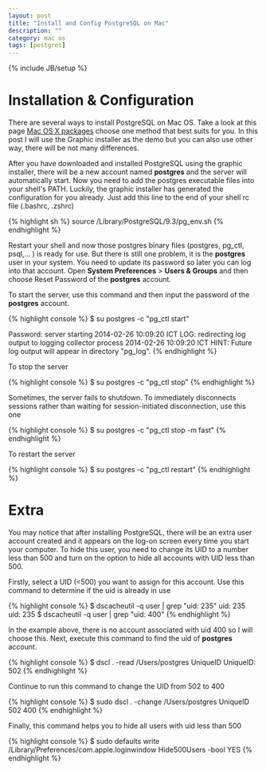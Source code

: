 ```yaml
---
layout: post
title: "Install and Config PostgreSQL on Mac"
description: ""
category: mac os
tags: [postgres]
---
```

{% include JB/setup %}

# Installation & Configuration

There are several ways to install PostgreSQL on Mac OS. Take a look at this page
[Mac OS X packages](http://www.postgresql.org/download/macosx/) choose one
method that best suits for you. In this post I will use the Graphic installer as
the demo but you can also use other way, there will be not many differences.

After you have downloaded and installed PostgreSQL using the graphic installer,
there will be a new account named **postgres** and the server will automatically
start. Now you need to add the postgres executable files into your shell's PATH.
Luckily, the graphic installer has generated the configuration for you already.
Just add this line to the end of your shell rc file (.bashrc, .zshrc)

{% highlight sh %}
source /Library/PostgreSQL/9.3/pg_env.sh
{% endhighlight %}

Restart your shell and now those postgres binary files (postgres, pg_ctl,
psql,... ) is ready for use. But there is still one problem, it is the
**postgres** user in your system. You need to update its password so later you
can log into that account. Open **System Preferences** > **Users & Groups** and
then choose Reset Password of the **postgres** account.

To start the server, use this command and then input the password of the
**postgres** account.

{% highlight console %}
$ su postgres -c "pg_ctl start"

Password:
server starting
2014-02-26 10:09:20 ICT LOG:  redirecting log output to logging collector process
2014-02-26 10:09:20 ICT HINT:  Future log output will appear in directory "pg_log".
{% endhighlight %}

<!-- more -->

To stop the server

{% highlight console %}
$ su postgres -c "pg_ctl stop"
{% endhighlight %}

Sometimes, the server fails to shutdown. To immediately disconnects sessions
rather than waiting for session-initiated disconnection, use this one

{% highlight console %}
$ su postgres -c "pg_ctl stop -m fast"
{% endhighlight %}

To restart the server

{% highlight console %}
$ su postgres -c "pg_ctl restart"
{% endhighlight %}

# Extra

You may notice that after installing PostgreSQL, there will be an extra user
account created and it appears on the log-on screen every time you start your
computer. To hide this user, you need to change its UID to a number less than
500 and turn on the option to hide all accounts with UID less than 500.

Firstly, select a UID (&lt;500) you want to assign for this account. Use this
command to determine if the uid is already in use

{% highlight console %}
$ dscacheutil -q user | grep "uid: 235"
uid: 235
uid: 235
$ dscacheutil -q user | grep "uid: 400"
{% endhighlight %}

In the example above, there is no account associated with uid 400 so I will
choose this. Next, execute this command to find the uid of **postgres** account.

{% highlight console %}
$ dscl . -read /Users/postgres UniqueID
UniqueID: 502
{% endhighlight %}

Continue to run this command to change the UID from 502 to 400

{% highlight console %}
$ sudo dscl . -change /Users/postgres UniqueID 502 400
{% endhighlight %}

Finally, this command helps you to hide all users with uid less than 500

{% highlight console %}
$ sudo defaults write /Library/Preferences/com.apple.loginwindow Hide500Users -bool YES
{% endhighlight %}
